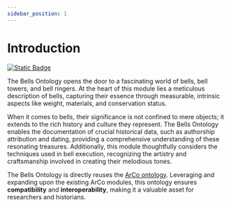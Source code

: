 ```yaml
---
sidebar_position: 1
---
```


# Introduction

[![Static Badge](https://img.shields.io/badge/pylode-online-purple?style=plastic)](pathname:///pylode/bells.html)

The Bells Ontology opens the door to a fascinating world of bells, bell towers, and bell ringers. At the heart of this module lies a meticulous description of bells, capturing their essence through measurable, intrinsic aspects like weight, materials, and conservation status.

When it comes to bells, their significance is not confined to mere objects; it extends to the rich history and culture they represent. The Bells Ontology enables the documentation of crucial historical data, such as authorship attribution and dating, providing a comprehensive understanding of these resonating treasures. Additionally, this module thoughtfully considers the techniques used in bell execution, recognizing the artistry and craftsmanship involved in creating their melodious tones.

The Bells Ontology is directly reuses the [ArCo ontology](http://wit.istc.cnr.it/arco/). Leveraging and expanding upon the existing ArCo modules, this ontology ensures **compatibility** and **interoperability**, making it a valuable asset for researchers and historians.